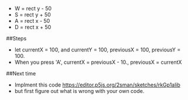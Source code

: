 - W = rect y - 50
- S = rect y + 50
- A = rect x - 50
- D = rect x + 50

##Steps
- let currentX = 100, and currentY = 100, previousX = 100, previousY = 100.
- When you press 'A', currentX = previousX - 10., previousX = currentX

##Next time
- Implment this code
https://editor.p5js.org/2sman/sketches/rkGp1alib
- but first figure out what is wrong with your own code.
